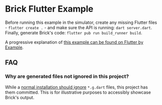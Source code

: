 # Brick Flutter Example

Before running this example in the simulator, create any missing Flutter files - `flutter create .` - and make sure the API is running: `dart server.dart`. Finally, generate Brick's code: `flutter pub run build_runner build`.

A progressive explanation of [this example can be found on Flutter by Example](http://www.flutterbyexample.com/#/posts/2_adding_a_repository).

## FAQ

### Why are generated files not ignored in this project?

While a [normal installation should ignore](https://github.com/GetDutchie/brick#recommended-but-optional) `*.g.dart` files, this project has them committed. This is for illustrative purposes to accessibly showcase Brick's output.
